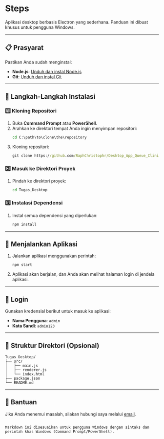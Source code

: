 # Steps

Aplikasi desktop berbasis Electron yang sederhana. Panduan ini dibuat khusus untuk pengguna Windows.

---

## 📋 Prasyarat

Pastikan Anda sudah menginstal:

- **Node.js**: [Unduh dan instal Node.js](https://nodejs.org/)
- **Git**: [Unduh dan instal Git](https://git-scm.com/)

---

## 🚀 Langkah-Langkah Instalasi

### 1️⃣ Kloning Repositori

1. Buka **Command Prompt** atau **PowerShell**.
2. Arahkan ke direktori tempat Anda ingin menyimpan repositori:
   ```cmd
   cd C:\path\to\clone\the\repository
   ```
3. Kloning repositori:
   ```cmd
   git clone https://github.com/RaphChristophr/Desktop_App_Queue_Clinic.git
   ```

### 2️⃣ Masuk ke Direktori Proyek

1. Pindah ke direktori proyek:
   ```cmd
   cd Tugas_Desktop
   ```

### 3️⃣ Instalasi Dependensi

1. Instal semua dependensi yang diperlukan:
   ```cmd
   npm install
   ```

---

## 🏃 Menjalankan Aplikasi

1. Jalankan aplikasi menggunakan perintah:
   ```cmd
   npm start
   ```
2. Aplikasi akan berjalan, dan Anda akan melihat halaman login di jendela aplikasi.

---

## 🔐 Login

Gunakan kredensial berikut untuk masuk ke aplikasi:

- **Nama Pengguna**: `admin`
- **Kata Sandi**: `admin123`

---

## 📂 Struktur Direktori (Opsional)

```
Tugas_Desktop/
├── src/
│   ├── main.js
│   ├── renderer.js
│   └── index.html
├── package.json
└── README.md
```

---

## 📧 Bantuan

Jika Anda menemui masalah, silakan hubungi saya melalui [email](mailto:raphchristopher07@gmail.com).
``` 

Markdown ini disesuaikan untuk pengguna Windows dengan sintaks dan perintah khas Windows (Command Prompt/PowerShell).
